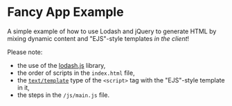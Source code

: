 # Fancy App Example

A simple example of how to use Lodash and jQuery to
generate HTML by mixing dynamic content and "EJS"-style
templates *in the client*!

Please note:

- the use of the [lodash.js][lodash] library,
- the order of scripts in the `index.html` file,
- the [`text/template`][templates] type of the `<script>` tag with the
  "EJS"-style template in it,
- the steps in the `/js/main.js` file.

<!-- LINKS -->

[lodash]:    https://lodash.com
[templates]: http://stackoverflow.com/questions/4912586/explanation-of-script-type-text-template-script
